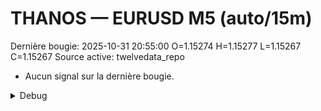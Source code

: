 # THANOS — EURUSD M5 (auto/15m)
Dernière bougie: 2025-10-31 20:55:00  O=1.15274  H=1.15277  L=1.15267  C=1.15267
Source active: twelvedata_repo

- Aucun signal sur la dernière bougie.

<details><summary>Debug</summary>

- TD_API_KEY manquant.

</details>